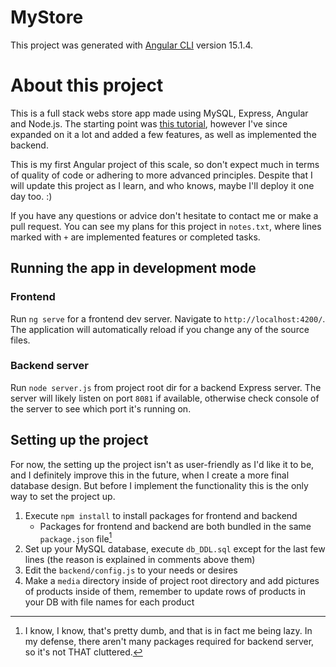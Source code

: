 # MyStore

This project was generated with [Angular CLI](https://github.com/angular/angular-cli) version 15.1.4.

# About this project 

This is a full stack webs store app made using MySQL, Express, Angular and Node.js. The starting point was
[this tutorial](https://youtu.be/Kbauf9IgsC4), however I've since expanded on it a lot and added a few features,
as well as implemented the backend. 

This is my first Angular project of this scale, so don't expect much in terms of quality of code or adhering to
more advanced principles. Despite that I will update this project as I learn, and who knows, maybe I'll deploy it
one day too. :)

If you have any questions or advice don't hesitate to contact me or make a pull request. You can see my plans for
this project in `notes.txt`, where lines marked with `+` are implemented features or completed tasks. 

## Running the app in development mode

### Frontend 
Run `ng serve` for a frontend dev server. Navigate to `http://localhost:4200/`. The application will automatically 
reload if you change any of the source files.

### Backend server
Run `node server.js` from project root dir for a backend Express server. The server will likely listen on port `8081` if available, otherwise 
check console of the server to see which port it's running on.

## Setting up the project

For now, the setting up the project isn't as user-friendly as I'd like it to be, and I definitely improve this in the
future, when I create a more final database design. But before I implement the functionality this is the only way
to set the project up.

1. Execute `npm install` to install packages for frontend and backend 
   * Packages for frontend and backend are both bundled in the same `package.json` file[^1]
2. Set up your MySQL database, execute `db_DDL.sql` except for the last few lines 
(the reason is explained in comments above them)
3. Edit the `backend/config.js` to your needs or desires 
4. Make a `media` directory inside of project root directory and add pictures of products inside of them, remember
to update rows of products in your DB with file names for each product 

[^1]: I know, I know, that's pretty dumb, and that is in fact me being lazy. In my defense, there aren't many packages
required for backend server, so it's not THAT cluttered.